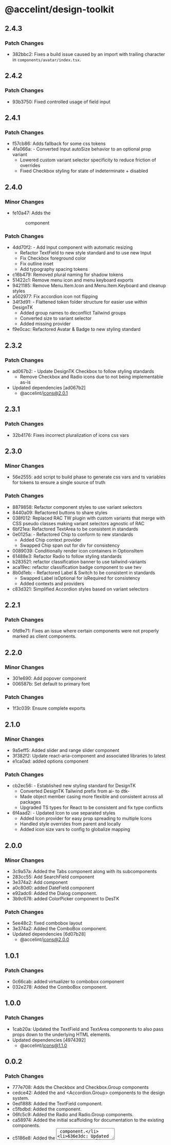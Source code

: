 # @accelint/design-toolkit

## 2.4.3

### Patch Changes

- 382bbc2: Fixes a build issue caused by an import with trailing character in `components/avatar/index.tsx`.

## 2.4.2

### Patch Changes

- 93b3750: Fixed controlled usage of field input

## 2.4.1

### Patch Changes

- f57cb86: Adds fallback for some css tokens
- 4fa066a: - Converted Input autoSize behavior to an optional prop variant
  - Lowered custom variant selector specificity to reduce friction of overrides
  - Fixed Checkbox styling for state of indeterminate + disabled

## 2.4.0

### Minor Changes

- fe10a47: Adds the <menu> component

### Patch Changes

- 4dd70f2: - Add Input component with automatic resizing
  - Refactor TextField to new style standard and to use new Input
  - Fix Checkbox foreground color
  - Fix outline inset
  - Add typography spacing tokens
- c16b479: Removed plural naming for shadow tokens
- 51422c1: Remove menu icon and menu keyboard exports
- 9421185: Remove Menu.Item.Icon and Menu.Item.Keyboard and cleanup styles
- a502977: Fix accordion icon not flipping
- 34f3d91: - Flattened token folder structure for easier use within DesignTK
  - Added group names to deconflict Tailwind groups
  - Converted size to variant selector
  - Added missing provider
- f9e0cac: Refactored Avatar & Badge to new styling standard

## 2.3.2

### Patch Changes

- ad067b2: - Update DesignTK Checkbox to follow styling standards
  - Remove Checkbox and Radio icons due to not being implementable as-is
- Updated dependencies [ad067b2]
  - @accelint/icons@2.0.1

## 2.3.1

### Patch Changes

- 32b4176: Fixes incorrect pluralization of icons css vars

## 2.3.0

### Minor Changes

- 56e2555: add script to build phase to generate css vars and ts variables for tokens to ensure a single source of truth

### Patch Changes

- 8879858: Refactor component styles to use variant selectors
- 8440a09: Refactored buttons to share styles
- 038f012: Replaced RAC TW plugin with custom variants that merge with CSS pseudo classes making variant selectors agnostic of RAC
- 6bf21ea: Refactored TextArea to be consistent in standards
- 0e0125a: - Refactored Chip to conform to new standards
  - Added Chip context provider
  - Swapped Chip span out for div for consistency
- 0089039: Conditionally render icon containers in OptionsItem
- 61488e3: Refactor Radio to follow styling standards
- b283521: refactor classification banner to use tailwind-variants
- aca19ec: refactor classification badge component to use twv
- 8b0d1eb: - Refactored Label & Switch to be consistent in standards
  - Swapped Label isOptional for isRequired for consistency
  - Added contexts and providers
- c83d321: Simplified Accordion styles based on variant selectors

## 2.2.1

### Patch Changes

- 0fd9e71: Fixes an issue where certain components were not properly marked as client components.

## 2.2.0

### Minor Changes

- 301e690: Add popover component
- 006587b: Set default to primary font

### Patch Changes

- 1f3c039: Ensure complete exports

## 2.1.0

### Minor Changes

- 9a5eff5: Added slider and range slider component
- 3f382f2: Update react-aria-component and associated libraries to latest
- e1ca0ad: added options component

### Patch Changes

- cb2ec56: - Established new styling standard for DesignTK
  - Converted DesignTK Tailwind prefix from ai- to dtk-
  - Made object member casing more flexible and consistent across all packages
  - Upgraded TS types for React to be consistent and fix type conflicts
- 6f4aad2: - Updated Icon to use separated styles
  - Added Icon provider for easy prop spreading to multiple Icons
  - Handled style overrides from parent and locally
  - Added icon size vars to config to globalize mapping

## 2.0.0

### Minor Changes

- 3c9a57a: Added the Tabs component along with its subcomponents
- 283cc55: Add SearchField component
- 3e374a2: Add <QueryBuilder> component
- a0c80d0: added DateField component
- e92adc6: Added the Dialog component.
- 3b9c678: added ColorPicker component to DesTK

### Patch Changes

- 5ee48c2: fixed combobox layout
- 3e374a2: Added the ComboBox component.
- Updated dependencies [6d07b28]
  - @accelint/icons@2.0.0

## 1.0.1

### Patch Changes

- 0c66cab: added virtualizer to combobox component
- 032e278: Added the ComboBox component.

## 1.0.0

### Patch Changes

- 1cab20a: Updated the TextField and TextArea components to also pass props down to the underlying HTML elements.
- Updated dependencies [4974392]
  - @accelint/icons@1.1.0

## 0.0.2

### Patch Changes

- 777e708: Adds the Checkbox and Checkbox.Group components
- cedce42: Added the <Accordion> and <Accordion.Group> components to the design system.
- 0ed1888: Added the TextField component.
- c5fbdbd: Added the <Switch> component.
- 06fc5c9: Added the Radio and Radio.Group components.
- ca58974: Added the initial scaffolding for documentation to the existing components.
- c5186e8: Added the <TextArea> component.
- 636e3dc: Updated dependencies.
- Updated dependencies [0278535]
  - @accelint/icons@2.0.0

## 0.0.1

### Patch Changes

- 4047209: Initial Release
